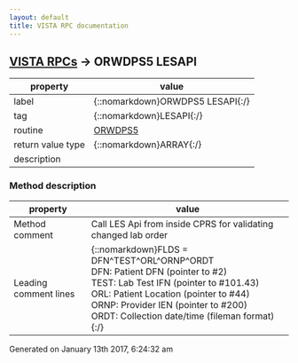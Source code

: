 ```yaml
---
layout: default
title: VISTA RPC documentation
---
```




## [VISTA RPCs](TableOfContent.md) &#8594; ORWDPS5 LESAPI 

 property | value 
--- | --- 
 label | {::nomarkdown}ORWDPS5 LESAPI{:/}
 tag | {::nomarkdown}LESAPI{:/}
 routine | [ORWDPS5](http://code.osehra.org/dox/Routine_ORWDPS5_source.html)
 return value type | {::nomarkdown}ARRAY{:/}
 description | 


### Method description

 property | value 
 --- | --- 
 Method comment | Call LES Api from inside CPRS for validating changed lab order
 Leading comment lines | {::nomarkdown}FLDS = DFN^TEST^ORL^ORNP^ORDT<br/>DFN:  Patient DFN (pointer to #2)<br/>TEST: Lab Test IFN (pointer to #101.43)<br/>ORL:  Patient Location (pointer to #44)<br/>ORNP: Provider IEN (pointer to #200)<br/>ORDT: Collection date/time (fileman format){:/}




 Generated on January 13th 2017, 6:24:32 am